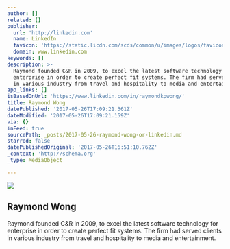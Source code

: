 ```yaml
---
author: []
related: []
publisher:
  url: 'http://linkedin.com'
  name: LinkedIn
  favicon: 'https://static.licdn.com/scds/common/u/images/logos/favicons/v1/favicon.ico'
  domain: www.linkedin.com
keywords: []
description: >-
  Raymond founded C&R in 2009, to excel the latest software technology for
  enterprise in order to create perfect fit systems. The firm had served clients
  in various industry from travel and hospitality to media and entertainment.
app_links: []
isBasedOnUrl: 'https://www.linkedin.com/in/raymondkpwong/'
title: Raymond Wong
datePublished: '2017-05-26T17:09:21.361Z'
dateModified: '2017-05-26T17:09:21.159Z'
via: {}
inFeed: true
sourcePath: _posts/2017-05-26-raymond-wong-or-linkedin.md
starred: false
datePublishedOriginal: '2017-05-26T16:51:10.762Z'
_context: 'http://schema.org'
_type: MediaObject

---
```

<article style=""><img src="https://imgflo.herokuapp.com/graph/2b2431f8e7ba7b0/7889e1ef22300a5d8e699d2d1381a49c/noop.jpg?input=https%3A%2F%2Fmedia.licdn.com%2Fmpr%2Fmpr%2Fshrinknp_200_200%2FAAEAAQAAAAAAAAk6AAAAJGRlMzU5NTRkLTZkMWItNDAzMi05ZGJlLWRkZDdjMzhmNWMxMg.jpg" /><h1>Raymond Wong</h1><p>Raymond founded C&amp;R in 2009, to excel the latest software technology for enterprise in order to create perfect fit systems. The firm had served clients in various industry from travel and hospitality to media and entertainment.</p></article>